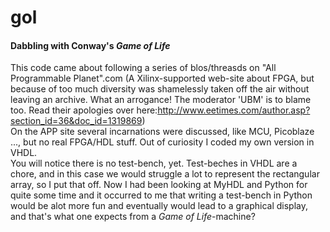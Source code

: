 # gol 

#### Dabbling with Conway's *Game of Life*

This code came about following a series of blos/threasds on "All Programmable Planet".com (A Xilinx-supported web-site about FPGA, but because of too much diversity was shamelessly taken off the air without leaving an archive. What an arrogance! The moderator 'UBM' is to blame too. Read their apologies over here:<http://www.eetimes.com/author.asp?section_id=36&doc_id=1319869>)  
On the APP site several incarnations were discussed, like MCU, Picoblaze ..., but no real FPGA/HDL stuff. Out of curiosity I coded my own version in VHDL.  
You will notice there is no test-bench, yet. Test-beches in VHDL are a chore, and in this case we would struggle a lot to represent the rectangular array, so I put that off. Now I had been looking at MyHDL and Python for quite some time and it occurred to me that writing a test-bench in Python would be alot more fun and eventually would lead to a graphical display, and that's what one expects from a _Game of Life_-machine?
